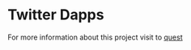 # Twitter Dapps
For more information about this project visit to [quest](https://github.com/nativeanish/twitterdapps/tree/main/quest)
